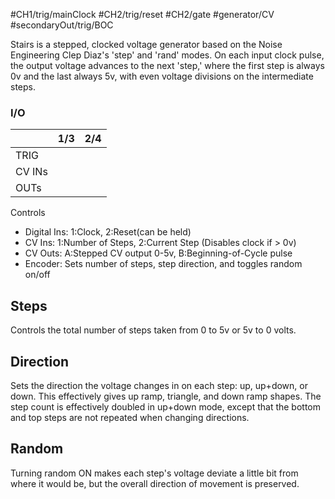 #CH1/trig/mainClock #CH2/trig/reset #CH2/gate #generator/CV  #secondaryOut/trig/BOC 

Stairs is a stepped, clocked voltage generator based on the Noise Engineering Clep Diaz's 'step' and 'rand' modes. On each input clock pulse, the output voltage advances to the next 'step,' where the first step is always 0v and the last always 5v, with even voltage divisions on the intermediate steps.

### I/O

|        | 1/3 | 2/4 |
| ------ | :-: | :-: |
| TRIG   |     |     |
| CV INs |     |     |
| OUTs   |     |     |


Controls

- Digital Ins: 1:Clock,  2:Reset(can be held)
- CV Ins:   1:Number of Steps,  2:Current Step (Disables clock if > 0v)
- CV Outs:  A:Stepped CV output 0-5v, B:Beginning-of-Cycle pulse 
- Encoder: Sets number of steps, step direction, and toggles random on/off

## Steps
Controls the total number of steps taken from 0 to 5v or 5v to 0 volts.

## Direction
Sets the direction the voltage changes in on each step: up, up+down, or down. This effectively gives up ramp, triangle, and down ramp shapes. The step count is effectively doubled in up+down mode, except that the bottom and top steps are not repeated when changing directions.

## Random
Turning random ON makes each step's voltage deviate a little bit from where it would be, but the overall direction of movement is preserved.

